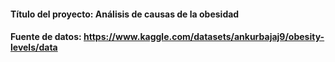 #### Título del proyecto: Análisis de causas de la obesidad
#### Fuente de datos: https://www.kaggle.com/datasets/ankurbajaj9/obesity-levels/data
